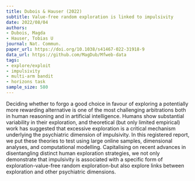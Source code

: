 ```yaml
---
title: Dubois & Hauser (2022)
subtitle: Value-free random exploration is linked to impulsivity
date: 2022/08/04
authors:
- Dubois, Magda
- Hauser, Tobias U
journal: Nat. Commun.
paper_url: https://doi.org/10.1038/s41467-022-31918-9
data_url: https://github.com/MagDub/Mfweb-data
tags:
- explore/exploit
- impulsivity
- multi-arm bandit
- horizons task
sample_size: 580
---
```


Deciding whether to forgo a good choice in favour of exploring a potentially more rewarding alternative is one of the most challenging arbitrations both in human reasoning and in artificial intelligence. Humans show substantial variability in their exploration, and theoretical (but only limited empirical) work has suggested that excessive exploration is a critical mechanism underlying the psychiatric dimension of impulsivity. In this registered report, we put these theories to test using large online samples, dimensional analyses, and computational modelling. Capitalising on recent advances in disentangling distinct human exploration strategies, we not only demonstrate that impulsivity is associated with a specific form of exploration-value-free random exploration-but also explore links between exploration and other psychiatric dimensions.
